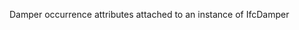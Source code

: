 Damper occurrence attributes attached to an instance of IfcDamper

<!-- end of short definition -->

